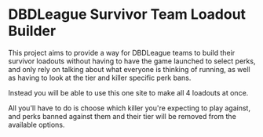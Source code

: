 # DBDLeague Survivor Team Loadout Builder
This project aims to provide a way for DBDLeague teams to build their survivor loadouts without having to have the game launched to select perks, and only rely on talking about what everyone is thinking of running, as well as having to look at the tier and killer specific perk bans. 

Instead you will be able to use this one site to make all 4 loadouts at once.

All you'll have to do is choose which killer you're expecting to play against, and perks banned against them and their tier will be removed from the available options.